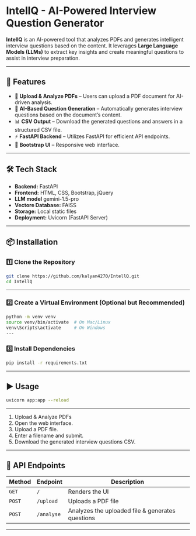 # IntellQ - AI-Powered Interview Question Generator  


**IntellQ** is an AI-powered tool that analyzes PDFs and generates intelligent interview questions based on the content. It leverages **Large Language Models (LLMs)** to extract key insights and create meaningful questions to assist in interview preparation.  

---

## 🚀 Features  
- 📄 **Upload & Analyze PDFs** – Users can upload a PDF document for AI-driven analysis.  
- 🤖 **AI-Based Question Generation** – Automatically generates interview questions based on the document’s content.  
- 📊 **CSV Output** – Download the generated questions and answers in a structured CSV file.  
- ⚡ **FastAPI Backend** – Utilizes FastAPI for efficient API endpoints.  
- 🎨 **Bootstrap UI** – Responsive web interface.  

---

## 🛠️ Tech Stack  
- **Backend:** FastAPI 
- **Frontend:** HTML, CSS, Bootstrap, jQuery  
- **LLM model** gemini-1.5-pro
- **Vectore Database:** FAISS
- **Storage:** Local static files  
- **Deployment:** Uvicorn (FastAPI Server)  

---



## 📦 Installation  

### 1️⃣ Clone the Repository  
```bash
git clone https://github.com/kalyan4270/IntellQ.git
cd IntellQ
```
---

### 2️⃣ Create a Virtual Environment (Optional but Recommended)
```bash
python -m venv venv
source venv/bin/activate  # On Mac/Linux
venv\Scripts\activate     # On Windows
---
```
### 3️⃣ Install Dependencies

```bash
pip install -r requirements.txt
```
---

## ▶️ Usage

``` bash
uvicorn app:app --reload
```
---
 
1. Upload & Analyze PDFs
2. Open the web interface.
3. Upload a PDF file.
4. Enter a filename and submit.
5. Download the generated interview questions CSV.
---

## 📝 API Endpoints  

| Method | Endpoint      | Description |
|--------|-------------|-------------|
| `GET`  | `/`         | Renders the UI |
| `POST` | `/upload`   | Uploads a PDF file |
| `POST` | `/analyse`  | Analyzes the uploaded file & generates questions |

---
